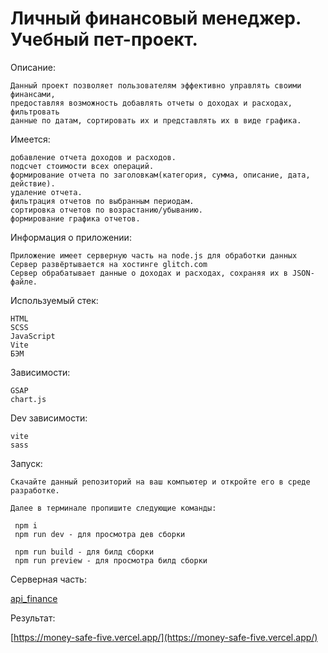 # Личный финансовый менеджер. Учебный пет-проект.

Описание:

    Данный проект позволяет пользователям эффективно управлять своими финансами,
    предоставляя возможность добавлять отчеты о доходах и расходах, фильтровать
    данные по датам, сортировать их и представлять их в виде графика.

Имеется:

    добавление отчета доходов и расходов.
    подсчет стоимости всех операций.
    формирование отчета по заголовкам(категория, сумма, описание, дата, действие).
    удаление отчета.
    фильтрация отчетов по выбранным периодам.
    сортировка отчетов по возрастанию/убыванию.
    формирование графика отчетов.

Информация о приложении:

    Приложение имеет серверную часть на node.js для обработки данных
    Сервер развёртывается на хостинге glitch.com
    Сервер обрабатывает данные о доходах и расходах, сохраняя их в JSON-файле.

Используемый стек:

    HTML
    SCSS
    JavaScript
    Vite
    БЭМ

Зависимости:

    GSAP
    chart.js

Dev зависимости:

    vite
    sass

Запуск:

    Скачайте данный репозиторий на ваш компьютер и откройте его в среде разработке.

    Далее в терминале пропишите следующие команды:

     npm i
     npm run dev - для просмотра дев сборки

     npm run build - для билд сборки
     npm run preview - для просмотра билд сборки

Серверная часть:

[api_finance](https://github.com/one-ess/api_finance)

Результат:

[https://money-safe-five.vercel.app/](https://money-safe-five.vercel.app/)
